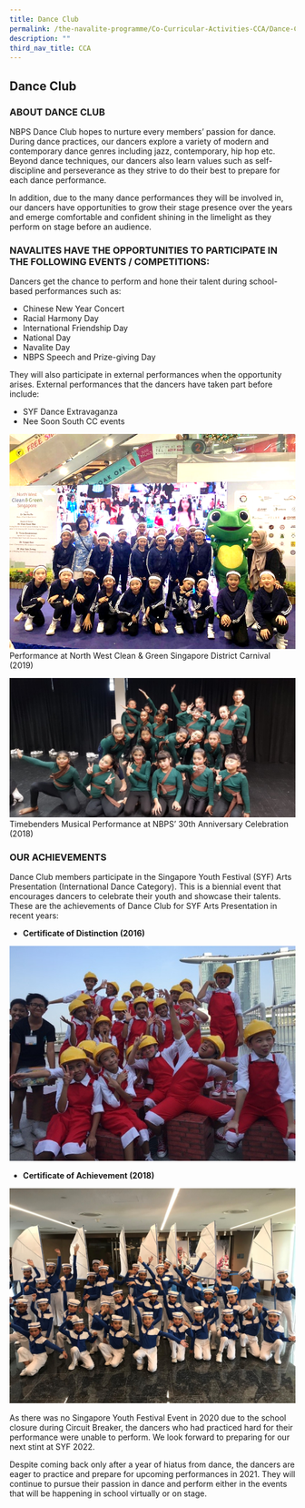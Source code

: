 ```yaml
---
title: Dance Club
permalink: /the-navalite-programme/Co-Curricular-Activities-CCA/Dance-Club/
description: ""
third_nav_title: CCA
---
```




## Dance Club

### ABOUT DANCE CLUB

NBPS Dance Club hopes to nurture every members’ passion for dance. During dance practices, our dancers explore a variety of modern and contemporary dance genres including jazz, contemporary, hip hop etc. Beyond dance techniques, our dancers also learn values such as self-discipline and perseverance as they strive to do their best to prepare for each dance performance. 

In addition, due to the many dance performances they will be involved in, our dancers have opportunities to grow their stage presence over the years and emerge comfortable and confident shining in the limelight as they perform on stage before an audience.

### NAVALITES HAVE THE OPPORTUNITIES TO PARTICIPATE IN THE FOLLOWING EVENTS / COMPETITIONS:

Dancers get the chance to perform and hone their talent during school-based performances such as: 

*   Chinese New Year Concert 
*   Racial Harmony Day 
*   International Friendship Day 
*   National Day  
*   Navalite Day
*   NBPS Speech and Prize-giving Day   

They will also participate in external performances when the opportunity arises. External performances that the dancers have taken part before include:   

*   SYF Dance Extravaganza
*   Nee Soon South CC events

![](/images/northwest%20and%20clean.png)
Performance at North West Clean & Green Singapore District Carnival (2019)

![](/images/timebenders.jpeg)
Timebenders Musical Performance at NBPS’ 30th Anniversary Celebration (2018)

### OUR ACHIEVEMENTS

Dance Club members participate in the Singapore Youth Festival (SYF) Arts Presentation (International Dance Category). This is a biennial event that encourages dancers to celebrate their youth and showcase their talents. These are the achievements of Dance Club for SYF Arts Presentation in recent years: 

*   **Certificate of Distinction (2016)**

![](/images/COD.jpeg)

  
* **Certificate of Achievement (2018)**

![](/images/COA.jpeg)

As there was no Singapore Youth Festival Event in 2020 due to the school closure during Circuit Breaker, the dancers who had practiced hard for their performance were unable to perform. We look forward to preparing for our next stint at SYF 2022. 

Despite coming back only after a year of hiatus from dance, the dancers are eager to practice and prepare for upcoming performances in 2021. They will continue to pursue their passion in dance and perform either in the events that will be happening in school virtually or on stage.